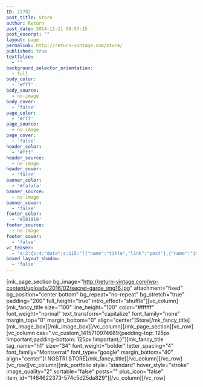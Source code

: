 ```yaml
---
ID: 21782
post_title: Store
author: Return
post_date: 2014-11-11 09:57:15
post_excerpt: ""
layout: page
permalink: http://return-vintage.com/store/
published: true
textfalse:
  - ""
background_selector_orientation:
  - full
body_color:
  - '#fff'
body_source:
  - no-image
body_cover:
  - 'false'
page_color:
  - '#fff'
page_source:
  - no-image
page_cover:
  - 'false'
header_color:
  - '#fff'
header_source:
  - no-image
header_cover:
  - 'false'
banner_color:
  - '#fafafa'
banner_source:
  - no-image
banner_cover:
  - 'false'
footer_color:
  - '#191919'
footer_source:
  - no-image
footer_cover:
  - 'false'
vc_teaser:
  - 'a:2:{s:4:"data";s:115:"[{"name":"title","link":"post"},{"name":"image","image":"featured","link":"none"},{"name":"text","mode":"excerpt"}]";s:7:"bgcolor";s:0:"";}'
boxed_layout_shadow:
  - 'false'
---
```

[mk_page_section bg_image="http://return-vintage.com/wp-content/uploads/2016/02/secret-garde_img16.jpg" attachment="fixed" bg_position="center bottom" bg_repeat="no-repeat" bg_stretch="true" padding="200" full_height="true" intro_effect="shuffle"][vc_column][mk_fancy_title size="100" line_height="100" color="#ffffff" font_weight="normal" text_transform="capitalize" font_family="none" margin_top="0" margin_bottom="0" align="center"]Store[/mk_fancy_title][mk_image_box][/mk_image_box][/vc_column][/mk_page_section][vc_row][vc_column css=".vc_custom_1415710974689{padding-top: 125px !important;padding-bottom: 125px !important;}"][mk_fancy_title tag_name="h1" size="34" font_weight="bolder" letter_spacing="4" font_family="Montserrat" font_type="google" margin_bottom="40" align="center"]I NOSTRI STORE[/mk_fancy_title][/vc_column][/vc_row][vc_row][vc_column][mk_portfolio style="standard" hover_style="stroke" image_quality="2" sortable="false" posts="" plus_icon="false" item_id="1464622373-574c5d25da829"][/vc_column][/vc_row]